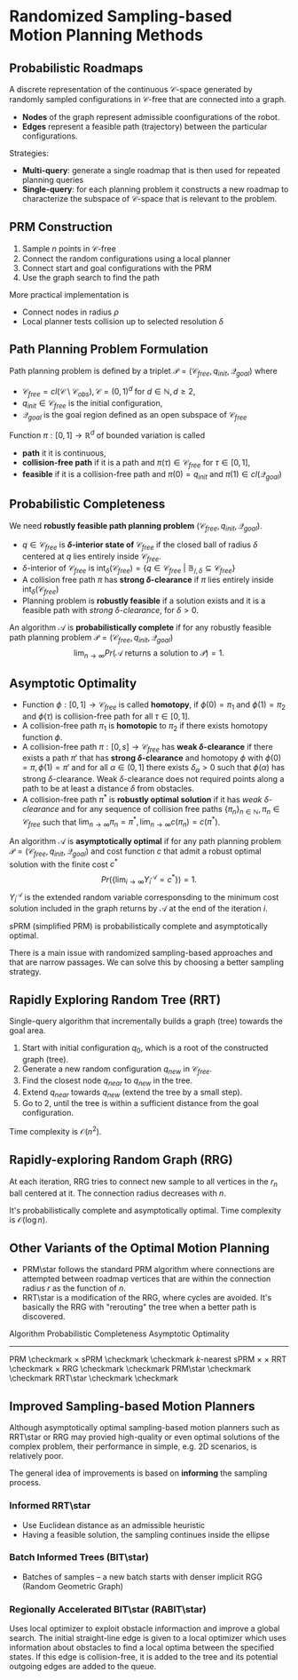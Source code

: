 # Randomized Sampling-based Motion Planning Methods

## Probabilistic Roadmaps

A discrete representation of the continuous $\mathcal{C}$-space generated by randomly sampled configurations in $\mathcal{C}$-free that are connected into a graph.

* **Nodes** of the graph represent admissible coonfigurations of the robot.
* **Edges** represent a feasible path (trajectory) between the particular configurations.

Strategies:

* **Multi-query**: generate a single roadmap that is then used for repeated planning queries
* **Single-query**: for each planning problem it constructs a new roadmap to characterize the subspace of $\mathcal{C}$-space that is relevant to the problem.

## PRM Construction

1. Sample $n$ points in $\mathcal{C}$-free
2. Connect the random configurations using a local planner
3. Connect start and goal configurations with the PRM
4. Use the graph search to find the path

More practical implementation is

* Connect nodes in radius $\rho$
* Local planner tests collision up to selected resolution $\delta$

## Path Planning Problem Formulation

Path planning problem is defined by a triplet $\mathcal{P} = (\mathcal{C}_{free}, q_{init}, \mathcal{Q}_{goal})$ where

* $\mathcal{C}_{free} = cl(\mathcal{C} \setminus \mathcal{C}_{obs}), \mathcal{C} = (0, 1)^d$ for $d \in \mathbb{N}, d \geq 2$,
* $q_{init} \in \mathcal{C}_{free}$ is the initial configuration,
* $\mathcal{Q}_{goal}$ is the goal region defined as an open subspace of $\mathcal{C}_{free}$

Function $\pi: [0, 1] \to \mathbb{R}^d$ of bounded variation is called

* **path** it it is continuous,
* **collision-free path** if it is a path and $\pi(\tau) \in \mathcal{C}_{free}$ for $\tau \in [0, 1]$,
* **feasible** if it is a collision-free path and $\pi(0) = q_{init}$ and $\pi(1) \in cl(\mathcal{Q}_{goal})$

## Probabilistic Completeness

We need **robustly feasible path planning problem** $(\mathcal{C}_{free}, q_{init}, \mathcal{Q}_{goal})$.

* $q \in \mathcal{C}_{free}$ is **$\delta$-interior state of** $\mathcal{C}_{free}$ if the closed ball of radius $\delta$ centered at $q$ lies entirely inside $\mathcal{C}_{free}$.
* $\delta$-interior of $\mathcal{C}_{free}$ is $\mathrm{int}_\delta(\mathcal{C}_{free}) = \{ q \in \mathcal{C}_{free} \ | \ \mathbb{B}_{/,\delta} \subseteq \mathcal{C}_{free}\}$
* A collision free path $\pi$ has **strong $\delta$-clearance** if $\pi$ lies entirely inside $\mathrm{int}_\delta(\mathcal{C}_{free})$
* Planning problem is **robustly feasible** if a solution exists and it is a feasible path with *strong $\delta$-clearance*, for $\delta > 0$.

An algorithm $\mathcal{A}$ is **probabilistically complete** if for any robustly feasible path planning problem $\mathcal{P} = (\mathcal{C}_{free}, q_{init}, \mathcal{Q}_{goal})$
$$\lim_{n \to \infty} Pr(\mathcal{A} \text{ returns a solution to } \mathcal{P}) = 1.$$

## Asymptotic Optimality

* Function $\phi: [0, 1] \to \mathcal{C}_{free}$ is called **homotopy**, if $\phi(0) = \pi_1$ and $\phi(1) = \pi_2$ and $\phi(\tau)$ is collision-free path for all $\tau \in [0, 1]$.
* A collision-free path $\pi_1$ is **homotopic** to $\pi_2$ if there exists homotopy function $\phi$.
* A collision-free path $\pi: [0, s] \to \mathcal{C}_{free}$ has **weak $\delta$-clearance** if there exists a path $\pi'$ that has **strong $\delta$-clearance** and homotopy $\phi$ with $\phi(0) = \pi, \phi(1) = \pi'$ and for all $\alpha \in (0, 1]$ there exists $\delta_\alpha > 0$ such that $\phi(\alpha)$ has strong $\delta$-clearance. Weak $\delta$-clearance does not required points along a path to be at least a distance $\delta$ from obstacles.
* A collision-free path $\pi^*$ is **robustly optimal solution** if it has *weak $\delta$-clearance* and for any sequence of collision free paths $\{ \pi_n \}_{n \in \mathbb{N}}, \pi_n \in \mathcal{C}_{free}$ such that $\lim_{n \to \infty} \pi_n = \pi^*, \lim_{n \to \infty} c(\pi_n) = c(\pi^*)$.

An algorithm $\mathcal{A}$ is **asymptotically optimal** if for any path planning problem $\mathcal{P} = (\mathcal{C}_{free}, q_{init}, \mathcal{Q}_{goal})$ and cost function $c$ that admit a robust optimal solution with the finite cost $c^*$
$$Pr\left(\left\{\lim_{i \to \infty} Y_i^\mathcal{A} = c^* \right\}\right) = 1.$$
$Y_i^\mathcal{A}$ is the extended random variable corresponsding to the minimum cost solution included in the graph returns by $\mathcal{A}$ at the end of the iteration $i$.

sPRM (simplified PRM) is probabilistically complete and asymptotically optimal.

There is a main issue with randomized sampling-based approaches and that are narrow passages. We can solve this by choosing a better sampling strategy.

## Rapidly Exploring Random Tree (RRT)

Single-query algorithm that incrementally builds a graph (tree) towards the goal area.

1. Start with initial configuration $q_0$, which is a root of the constructed graph (tree).
2. Generate a new random configuration $q_{new}$ in $\mathcal{C}_{free}$.
3. Find the closest node $q_{near}$ to $q_{new}$ in the tree.
4. Extend $q_{near}$ towards $q_{new}$ (extend the tree by a small step).
5. Go to 2, until the tree is within a sufficient distance from the goal configuration.

Time complexity is $\mathcal{O}(n^2)$.

## Rapidly-exploring Random Graph (RRG)

At each iteration, RRG tries to connect new sample to all vertices in the $r_n$ ball centered at it. The connection radius decreases with $n$.

It's probabilistically complete and asymptotically optimal. Time complexity is $\mathcal{O}(\log n)$.

## Other Variants of the Optimal Motion Planning

* PRM\star follows the standard PRM algorithm where connections are attempted between roadmap vertices that are within the connection radius $r$ as the function of $n$.
* RRT\star is a modification of the RRG, where cycles are avoided. It's basically the RRG with "rerouting" the tree when a better path is discovered.

Algorithm        Probabilistic Completeness Asymptotic Optimality
---              ---                        ---
PRM              \checkmark                 $\times$
sPRM             \checkmark                 \checkmark
$k$-nearest sPRM $\times$                   $\times$
RRT              \checkmark                 $\times$
RRG              \checkmark                 \checkmark
PRM\star         \checkmark                 \checkmark
RRT\star         \checkmark                 \checkmark

## Improved Sampling-based Motion Planners

Although asymptotically optimal sampling-based motion planners such as RRT\star or RRG may provied high-quality or even optimal solutions of the complex problem, their performance in simple, e.g. 2D scenarios, is relatively poor.

The general idea of improvements is based on **informing** the sampling process.

### Informed RRT\star

* Use Euclidean distance as an admissible heuristic
* Having a feasible solution, the sampling continues inside the ellipse

### Batch Informed Trees (BIT\star)

* Batches of samples – a new batch starts with denser implicit RGG (Random Geometric Graph)

### Regionally Accelerated BIT\star (RABIT\star)

Uses local optimizer to exploit obstacle informaction and improve a global search. The initial straight-line edge is given to a local optimizer which uses information about obstacles to find a local optima between the specified states. If this edge is collision-free, it is added to the tree and its potential outgoing edges are added to the queue.
